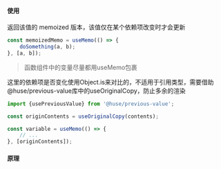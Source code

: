 #### 使用

返回该值的 memoized 版本，该值仅在某个依赖项改变时才会更新

```js
const memoizedMemo = useMemo(() => {
    doSomething(a, b);
}, [a, b]);
```

> 函数组件中的变量尽量都用useMemo包裹

这里的依赖项是否变化使用Object.is来对比的，不适用于引用类型，需要借助@huse/previous-value库中的useOriginalCopy，防止多余的渲染

```js
import {usePreviousValue} from '@huse/previous-value';

const originContents = useOriginalCopy(contents);

const variable = useMemo(() => {
    // ...
}, [originContents]);
```

#### 原理